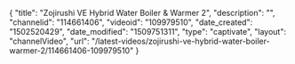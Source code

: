 {
    "title": "Zojirushi VE Hybrid Water Boiler &amp; Warmer 2",
    "description": "",
    "channelid": "114661406",
    "videoid": "109979510",
    "date_created": "1502520429",
    "date_modified": "1509751311",
    "type": "captivate",
    "layout": "channelVideo",
    "url": "\/latest-videos\/zojirushi-ve-hybrid-water-boiler-warmer-2\/114661406-109979510"
}